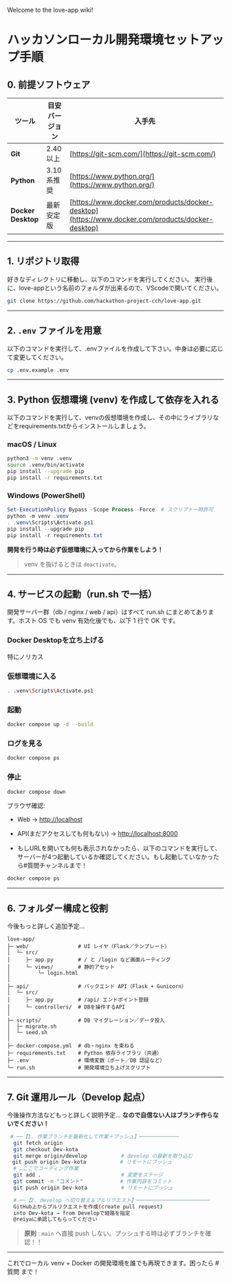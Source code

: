Welcome to the love-app wiki!
# ハッカソンローカル開発環境セットアップ手順


## 0. 前提ソフトウェア

| ツール                | 目安バージョン  | 入手先                                                                                              |
| ------------------ | -------- | ------------------------------------------------------------------------------------------------ |
| **Git**            | 2.40 以上  | [https://git-scm.com/](https://git-scm.com/)                                                     |
| **Python**         | 3.10 系推奨 | [https://www.python.org/](https://www.python.org/)                                               |
| **Docker Desktop** | 最新安定版    | [https://www.docker.com/products/docker-desktop](https://www.docker.com/products/docker-desktop) |

---

## 1. リポジトリ取得
好きなディレクトリに移動し、以下のコマンドを実行してください。
実行後に、love-appという名前のフォルダが出来るので、VScodeで開いてください。

```bash
git clone https://github.com/hackathon-project-cch/love-app.git
```
---

## 2. `.env` ファイルを用意
以下のコマンドを実行して、.envファイルを作成して下さい。中身は必要に応じて変更してください。
```bash
cp .env.example .env
```

---

## 3. Python 仮想環境 (venv) を作成して依存を入れる
以下のコマンドを実行して、venvの仮想環境を作成し、その中にライブラリなどをrequirements.txtからインストールしましょう。
### macOS / Linux

```bash
python3 -m venv .venv
source .venv/bin/activate
pip install --upgrade pip
pip install -r requirements.txt
```

### Windows (PowerShell)

```powershell
Set-ExecutionPolicy Bypass -Scope Process -Force  # スクリプト一時許可
python -m venv .venv
. .venv\Scripts\Activate.ps1
pip install --upgrade pip
pip install -r requirements.txt
```
**開発を行う時は必ず仮想環境に入ってから作業をしよう！**
> venv を抜けるときは `deactivate`。
---

## 4. サービスの起動（run.sh で一括）

開発サーバー群（db / nginx / web / api）はすべて run.sh にまとめてあります。ホスト OS でも venv 有効化後でも、以下 1 行で OK です。


### Docker Desktopを立ち上げる
特にノリカス

### 仮想環境に入る
```bash
. .venv\Scripts\Activate.ps1
```

### 起動
```bash
docker compose up -d --build
```

### ログを見る
```bash
docker compose ps
```

### 停止
```bash
docker compose down
```

ブラウザ確認:

* Web → [http://localhost](http://localhost)
* API(まだアクセスしても何もない) → [http://localhost:8000](http://localhost:8000)

* もしURLを開いても何も表示されなかったら、以下のコマンドを実行して、サーバーが4つ起動しているか確認してください。もし起動していなかったら#質問チャンネルまで！
```bash
docker compose ps
```
---

## 6. フォルダー構成と役割
今後もっと詳しく追加予定…

```
love-app/
├─ web/                # UI レイヤ（Flask／テンプレート）
│  └─ src/
│     ├─ app.py        # / と /login など画面ルーティング
│     └─ views/        # 静的アセット
│         └─ login.html
│
├─ api/                # バックエンド API（Flask + Gunicorn）
│  └─ src/
│     ├─ app.py        # /api/ エンドポイント登録
│     └─ controllers/  # DBを操作するAPI
│
├─ scripts/            # DB マイグレーション／データ投入
│  ├─ migrate.sh
│  └─ seed.sh
│
├─ docker-compose.yml  # db・nginx を束ねる
├─ requirements.txt    # Python 依存ライブラリ（共通）
├─ .env                # 環境変数（ポート／DB 認証など）
└─ run.sh              # 開発環境立ち上げスクリプト
```

---

## 7. Git 運用ルール（Develop 起点）
今後操作方法などもっと詳しく説明予定…
**なので自信ない人はブランチ作らないでください！**

```bash
 # ──【1. 作業ブランチを最新化して作業＋プッシュ】─────────────
  git fetch origin
  git checkout Dev-kota
  git merge origin/develop           # develop の最新を取り込む
　git push origin Dev-kota           # リモートにプッシュ
  # …ここでコーディング作業
  git add .                          # 変更をステージ
  git commit -m "コメント"            # 作業内容をコミット
  git push origin Dev-kota           # リモートにプッシュ

  # ──【2. develop へ切り替え＆プルリクエスト】────────────────────────
  GitHub上からプルリクエストを作成(create pull request)
  into Dev-kota → from Developで経路を指定
  @reiyaに承認してもらってください
```

> **原則** : `main` へ直接 push しない。プッシュする時は必ずブランチを確認！！

---


これでローカル venv + Docker の開発環境を誰でも再現できます。困ったら #質問 まで！
